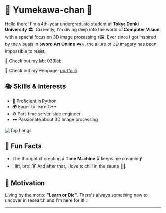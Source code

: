 # 🌸 Yumekawa-chan 🌸

Hello there! I'm a 4th-year undergraduate student at **Tokyo Denki University** 🏛️. Currently, I'm diving deep into the world of **Computer Vision**, with a special focus on 3D image processing 🌀🖼️. Ever since I got inspired by the visuals in **Sword Art Online** 🎮⚔️, the allure of 3D imagery has been impossible to resist.

🔗 Check out my lab: [033lab](https://033lab.org)

💟 Check out my webpage: [portfolio](https://yumekawa-chan.github.io/)

## 📚 Skills & Interests
- 🐍 Proficient in Python 
- 🌍 Eager to learn C++
- ⚙️ Part-time server-side engineer
- 🕶️ Passionate about 3D image processing
  
  
![Top Langs](https://github-readme-stats.vercel.app/api/top-langs/?username=Yumekawa-chan&layout=compact&theme=radical)

## 🎈 Fun Facts 
- The thought of creating a **Time Machine** ⏳ keeps me dreaming!
- I lift, bro! 🏋️ And after that, I love to chill in the sauna 🧖‍♂️.

## 💪 Motivation
Living by the motto: **"Learn or Die"**. There's always something new to uncover in research and I'm here for it! 💡

---


